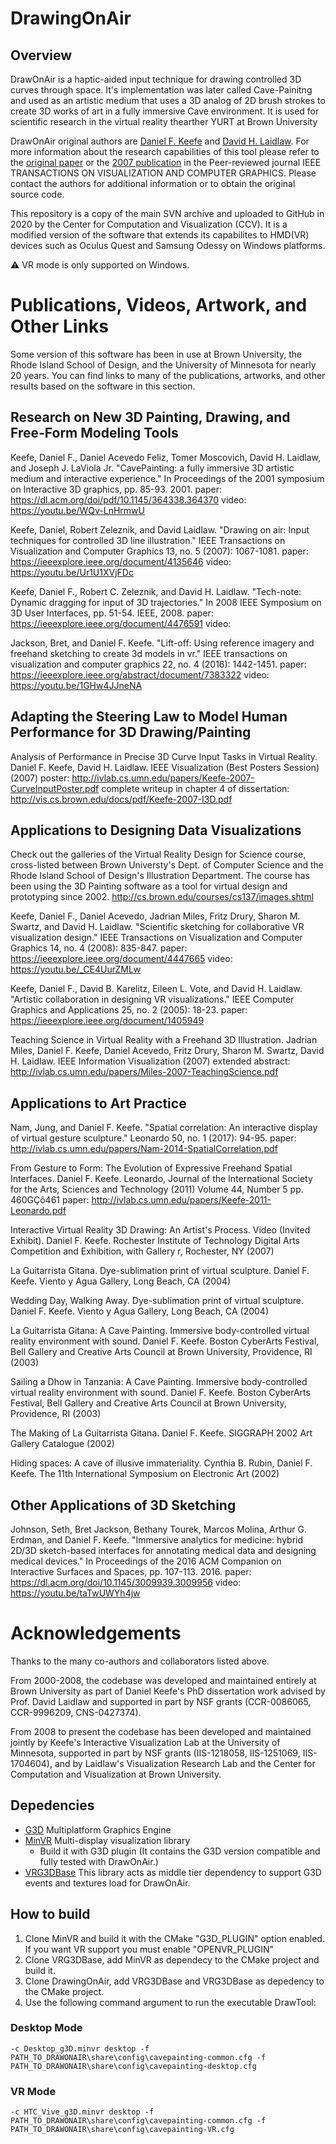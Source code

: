 # DrawingOnAir

## Overview

DrawOnAir is a haptic-aided input technique for drawing controlled 3D curves through space. It's implementation was later called Cave-Painitng and used as an artistic medium that uses a 3D analog of 2D brush strokes to create 3D works of art in a fully immersive Cave environment. It is used for scientific research in the virtual reality thearther YURT at Brown University

DrawOnAir original authors are [Daniel F. Keefe](https://cse.umn.edu/cs/dan-keefe) and [David H. Laidlaw](http://cs.brown.edu/~dhl/). For more information about the research capabilities of this tool please refer to the [original paper](http://cs.brown.edu/people/jlaviola/pubs/i3d01_cavepainting.pdf) or the [2007 publication](http://vis.cs.brown.edu/docs/pdf/Keefe-2007-DOA.pdf) in the Peer-reviewed journal IEEE TRANSACTIONS ON VISUALIZATION AND COMPUTER GRAPHICS. Please contact the authors for additional information or to obtain the original source code.

This repository is a copy of the main SVN archive and uploaded to GitHub in 2020 by the Center for Computation and Visualization (CCV). It is a modified version of the software that extends its capabilites to HMD(VR) devices such as Oculus Quest and Samsung Odessy on Windows platforms.

:warning: VR mode is only supported on Windows.

# Publications, Videos, Artwork, and Other Links

Some version of this software has been in use at Brown University, the Rhode Island School of Design, and the University of Minnesota for nearly 20 years.  You can find links to many of the publications, artworks, and other results based on the software in this section.


## Research on New 3D Painting, Drawing, and Free-Form Modeling Tools

Keefe, Daniel F., Daniel Acevedo Feliz, Tomer Moscovich, David H. Laidlaw, and Joseph J. LaViola Jr. "CavePainting: a fully immersive 3D artistic medium and interactive experience." In Proceedings of the 2001 symposium on Interactive 3D graphics, pp. 85-93. 2001.
paper: https://dl.acm.org/doi/pdf/10.1145/364338.364370
video: https://youtu.be/WQv-LnHrmwU

Keefe, Daniel, Robert Zeleznik, and David Laidlaw. "Drawing on air: Input techniques for controlled 3D line illustration." IEEE Transactions on Visualization and Computer Graphics 13, no. 5 (2007): 1067-1081.
paper: https://ieeexplore.ieee.org/document/4135646
video: https://youtu.be/Ur1U1XVjFDc

Keefe, Daniel F., Robert C. Zeleznik, and David H. Laidlaw. "Tech-note: Dynamic dragging for input of 3D trajectories." In 2008 IEEE Symposium on 3D User Interfaces, pp. 51-54. IEEE, 2008.
paper: https://ieeexplore.ieee.org/document/4476591
video:

Jackson, Bret, and Daniel F. Keefe. "Lift-off: Using reference imagery and freehand sketching to create 3d models in vr." IEEE transactions on visualization and computer graphics 22, no. 4 (2016): 1442-1451.
paper: https://ieeexplore.ieee.org/abstract/document/7383322
video: https://youtu.be/1GHw4JJneNA


## Adapting the Steering Law to Model Human Performance for 3D Drawing/Painting

Analysis of Performance in Precise 3D Curve Input Tasks in Virtual Reality. Daniel F. Keefe, David H. Laidlaw. IEEE Visualization (Best Posters Session) (2007)
poster: http://ivlab.cs.umn.edu/papers/Keefe-2007-CurveInputPoster.pdf
complete writeup in chapter 4 of dissertation: http://vis.cs.brown.edu/docs/pdf/Keefe-2007-I3D.pdf


## Applications to Designing Data Visualizations

Check out the galleries of the Virtual Reality Design for Science course, cross-listed between Brown Universty's Dept. of Computer Science and the Rhode Island School of Design's Illustration Department.  The course has been using the 3D Painting software as a tool for virtual design and prototyping since 2002.
http://cs.brown.edu/courses/cs137/images.shtml

Keefe, Daniel F., Daniel Acevedo, Jadrian Miles, Fritz Drury, Sharon M. Swartz, and David H. Laidlaw. "Scientific sketching for collaborative VR visualization design." IEEE Transactions on Visualization and Computer Graphics 14, no. 4 (2008): 835-847.
paper: https://ieeexplore.ieee.org/document/4447665
video: https://youtu.be/_CE4UurZMLw

Keefe, Daniel F., David B. Karelitz, Eileen L. Vote, and David H. Laidlaw. "Artistic collaboration in designing VR visualizations." IEEE Computer Graphics and Applications 25, no. 2 (2005): 18-23.
paper: https://ieeexplore.ieee.org/document/1405949

Teaching Science in Virtual Reality with a Freehand 3D Illustration. Jadrian Miles, Daniel F. Keefe, Daniel Acevedo, Fritz Drury, Sharon M. Swartz, David H. Laidlaw. IEEE Information Visualization (2007)
extended abstract: http://ivlab.cs.umn.edu/papers/Miles-2007-TeachingScience.pdf



## Applications to Art Practice

Nam, Jung, and Daniel F. Keefe. "Spatial correlation: An interactive display of virtual gesture sculpture." Leonardo 50, no. 1 (2017): 94-95.
paper: http://ivlab.cs.umn.edu/papers/Nam-2014-SpatialCorrelation.pdf

From Gesture to Form: The Evolution of Expressive Freehand Spatial Interfaces. Daniel F. Keefe. Leonardo, Journal of the International Society for the Arts, Sciences and Technology (2011) Volume 44, Number 5 pp. 460GÇô461
paper: http://ivlab.cs.umn.edu/papers/Keefe-2011-Leonardo.pdf

Interactive Virtual Reality 3D Drawing: An Artist's Process. Video (Invited Exhibit). Daniel F. Keefe. Rochester Institute of Technology Digital Arts Competition and Exhibition, with Gallery r, Rochester, NY (2007)

La Guitarrista Gitana. Dye-sublimation print of virtual sculpture. Daniel F. Keefe. Viento y Agua Gallery, Long Beach, CA (2004)

Wedding Day, Walking Away. Dye-sublimation print of virtual sculpture. Daniel F. Keefe. Viento y Agua Gallery, Long Beach, CA (2004)

La Guitarrista Gitana: A Cave Painting. Immersive body-controlled virtual reality environment with sound. Daniel F. Keefe. Boston CyberArts Festival, Bell Gallery and Creative Arts Council at Brown University, Providence, RI (2003)

Sailing a Dhow in Tanzania: A Cave Painting. Immersive body-controlled virtual reality environment with sound. Daniel F. Keefe. Boston CyberArts Festival, Bell Gallery and Creative Arts Council at Brown University, Providence, RI (2003)

The Making of La Guitarrista Gitana. Daniel F. Keefe. SIGGRAPH 2002 Art Gallery Catalogue (2002)

Hiding spaces: A cave of illusive immateriality. Cynthia B. Rubin, Daniel F. Keefe. The 11th International Symposium on Electronic Art (2002)


## Other Applications of 3D Sketching

Johnson, Seth, Bret Jackson, Bethany Tourek, Marcos Molina, Arthur G. Erdman, and Daniel F. Keefe. "Immersive analytics for medicine: hybrid 2D/3D sketch-based interfaces for annotating medical data and designing medical devices." In Proceedings of the 2016 ACM Companion on Interactive Surfaces and Spaces, pp. 107-113. 2016.
paper: https://dl.acm.org/doi/10.1145/3009939.3009956
video: https://youtu.be/taTwUWYh4jw



# Acknowledgements

Thanks to the many co-authors and collaborators listed above.

From 2000-2008, the codebase was developed and maintained entirely at Brown University as part of Daniel Keefe's PhD dissertation work advised by Prof. David Laidlaw and supported in part by NSF grants (CCR-0086065, CCR-9996209, CNS-0427374).  

From 2008 to present the codebase has been developed and maintained jointly by Keefe's Interactive Visualization Lab at the University of Minnesota, supported in part by NSF grants (IIS-1218058, IIS-1251069, IIS-1704604), and by Laidlaw's Visualization Research Lab and the Center for Computation and Visualization at Brown University.



## Depedencies

- [G3D](https://casual-effects.com/g3d/www/index.html) Multiplatform Graphics Engine
- [MinVR](https://github.com/MinVR/MinVR) Multi-display visualization library
  - Build it with G3D plugin (It contains the G3D version compatible and fully tested with DrawOnAir.)
- [VRG3DBase](https://github.com/brown-ccv/VRG3DBase) This library acts as middle tier dependency to support G3D events and textures load for DrawOnAir.

## How to build

1. Clone MinVR and build it with the CMake "G3D_PLUGIN" option enabled. If you want VR support you must enable "OPENVR_PLUGIN"
2. Clone VRG3DBase, add MinVR as dependecy to the CMake project and build it.
3. Clone DrawingOnAir, add VRG3DBase and VRG3DBase as depedency to the CMake project.
4. Use the following command argument to run the executable DrawTool:

### Desktop Mode

`-c Desktop_g3D.minvr desktop -f PATH_TO_DRAWONAIR\share\config\cavepainting-common.cfg -f PATH_TO_DRAWONAIR\share\config\cavepainting-desktop.cfg`

### VR Mode

`-c HTC_Vive_g3D.minvr desktop -f PATH_TO_DRAWONAIR\share\config\cavepainting-common.cfg -f PATH_TO_DRAWONAIR\share\config\cavepainting-VR.cfg`

